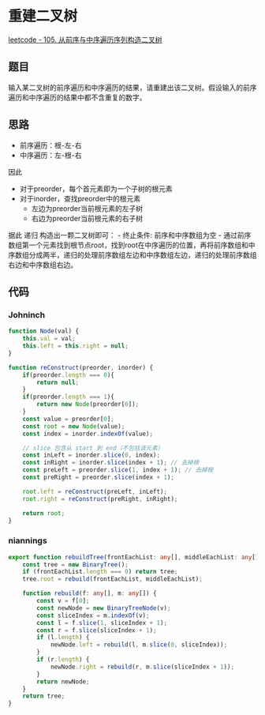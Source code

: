# 重建二叉树

[leetcode - 105. 从前序与中序遍历序列构造二叉树](https://leetcode-cn.com/problems/construct-binary-tree-from-preorder-and-inorder-traversal/)

## 题目
输入某二叉树的前序遍历和中序遍历的结果，请重建出该二叉树。假设输入的前序遍历和中序遍历的结果中都不含重复的数字。

## 思路
- 前序遍历：根-左-右
- 中序遍历：左-根-右

因此
- 对于preorder，每个首元素即为一个子树的根元素
- 对于inorder，查找preorder中的根元素
    - 左边为preorder当前根元素的左子树
    - 右边为preorder当前根元素的右子树

据此 递归 构造出一颗二叉树即可：
    - 终止条件: 前序和中序数组为空
    - 通过前序数组第一个元素找到根节点root，找到root在中序遍历的位置，再将前序数组和中序数组分成两半，递归的处理前序数组左边和中序数组左边，递归的处理前序数组右边和中序数组右边。

## 代码

### Johninch
```js
function Node(val) {
    this.val = val;
    this.left = this.right = null;
}

function reConstruct(preorder, inorder) {
    if(preorder.length === 0){
        return null;
    }
    if(preorder.length === 1){
        return new Node(preorder[0]);
    }
    const value = preorder[0];
    const root = new Node(value);
    const index = inorder.indexOf(value);

    // slice 包含从 start 到 end（不包括该元素）
    const inLeft = inorder.slice(0, index);
    const inRight = inorder.slice(index + 1); // 去掉根
    const preLeft = preorder.slice(1, index + 1); // 去掉根
    const preRight = preorder.slice(index + 1);

    root.left = reConstruct(preLeft, inLeft);
    root.right = reConstruct(preRight, inRight);

    return root;
}
```

### niannings
```ts
export function rebuildTree(frontEachList: any[], middleEachList: any[]) {
    const tree = new BinaryTree();
    if (frontEachList.length === 0) return tree;
    tree.root = rebuild(frontEachList, middleEachList);

    function rebuild(f: any[], m: any[]) {
        const v = f[0];
        const newNode = new BinaryTreeNode(v);
        const sliceIndex = m.indexOf(v);
        const l = f.slice(1, sliceIndex + 1);
        const r = f.slice(sliceIndex + 1);
        if (l.length) {
            newNode.left = rebuild(l, m.slice(0, sliceIndex));
        }
        if (r.length) {
            newNode.right = rebuild(r, m.slice(sliceIndex + 1));
        }
        return newNode;
    }
    return tree;
}
```
